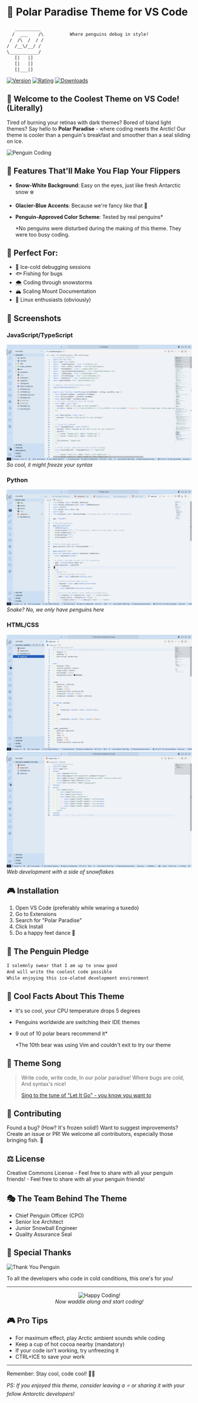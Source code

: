 # 🐧 Polar Paradise Theme for VS Code 

```ascii
   __________
  /  ___    /\          Where penguins debug in style!
 /  /\  /  / /
/  /__\/__/ /     
\___________/   
   [|   |]     
   [|   |]      
   [|___|]
```

[![Version](https://img.shields.io/badge/version-1.0.0-blue.svg)](https://marketplace.visualstudio.com/items?itemName=your-name.polar-paradise)
[![Rating](https://img.shields.io/badge/rating-5%20stars-yellow.svg)](https://marketplace.visualstudio.com/items?itemName=your-name.polar-paradise)
[![Downloads](https://img.shields.io/badge/downloads-waddle%20lot-brightgreen.svg)](https://marketplace.visualstudio.com/items?itemName=your-name.polar-paradise)

## 🌟 Welcome to the Coolest Theme on VS Code! (Literally)

Tired of burning your retinas with dark themes? Bored of bland light themes? Say hello to **Polar Paradise** - where coding meets the Arctic! Our theme is cooler than a penguin's breakfast and smoother than a seal sliding on ice. 

![Penguin Coding](https://media.giphy.com/media/1GrsfWBDiTN60/giphy.gif)

## 🎨 Features That'll Make You Flap Your Flippers

- **Snow-White Background**: Easy on the eyes, just like fresh Antarctic snow ❄️
- **Glacier-Blue Accents**: Because we're fancy like that 🎩
- **Penguin-Approved Color Scheme**: Tested by real penguins* 
  
  *No penguins were disturbed during the making of this theme. They were too busy coding.

## 🎯 Perfect For:

- 🧊 Ice-cold debugging sessions
- 🐟 Fishing for bugs
- 🌨️ Coding through snowstorms
- 🏔️ Scaling Mount Documentation
- 🐧 Linux enthusiasts (obviously)

## 📸 Screenshots

### JavaScript/TypeScript

![TypeScript Screenshot](./assets/typescript-code.png)
*So cool, it might freeze your syntax*

### Python

![Python Screenshot](./assets/python-code.png)
*Snake? No, we only have penguins here*

### HTML/CSS

![HTML Screenshot](./assets/html-code.png)
![CSS Screenshot](./assets/css-code.png)
*Web development with a side of snowflakes*

## 🎮 Installation

1. Open VS Code (preferably while wearing a tuxedo)
2. Go to Extensions
3. Search for "Polar Paradise"
4. Click Install
5. Do a happy feet dance 🕺

## 🐧 The Penguin Pledge

```bash
I solemnly swear that I am up to snow good
And will write the coolest code possible
While enjoying this ice-olated development environment
```

## 🧊 Cool Facts About This Theme

- It's so cool, your CPU temperature drops 5 degrees
- Penguins worldwide are switching their IDE themes
- 9 out of 10 polar bears recommend it*
  
  *The 10th bear was using Vim and couldn't exit to try our theme

## 🎵 Theme Song

> Write code, write code,
> In our polar paradise!
> Where bugs are cold,
> And syntax's nice!
> 
> [Sing to the tune of "Let It Go" - you know you want to](https://youtu.be/L0MK7qz13bU?si=OUHxJXL0Zc0pcBm7)

## 🤝 Contributing

Found a bug? (How? It's frozen solid!) 
Want to suggest improvements? 
Create an issue or PR! We welcome all contributors, especially those bringing fish. 🐠

## ⚖️ License

Creative Commons License - Feel free to share with all your penguin friends! - Feel free to share with all your penguin friends!

## 🎭 The Team Behind The Theme

- Chief Penguin Officer (CPO)
- Senior Ice Architect
- Junior Snowball Engineer
- Quality Assurance Seal

## 🌟 Special Thanks

![Thank You Penguin](https://media.giphy.com/media/DYH297XiCS2Ck/giphy.gif)

To all the developers who code in cold conditions, this one's for you! 

---

<p align="center">
  <img src="https://media.giphy.com/media/H4uE6w9G1uK4M/giphy.gif" alt="Happy Coding!">
  <br>
  <em>Now waddle along and start coding!</em>
</p>

## 🎮 Pro Tips

- For maximum effect, play Arctic ambient sounds while coding
- Keep a cup of hot cocoa nearby (mandatory)
- If your code isn't working, try unfreezing it
- CTRL+ICE to save your work

---

Remember: Stay cool, code cool! 🧊✨

*PS: If you enjoyed this theme, consider leaving a ⭐️ or sharing it with your fellow Antarctic developers!*
